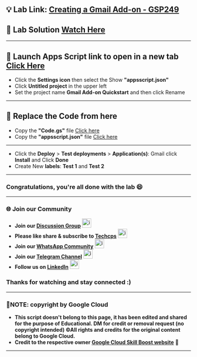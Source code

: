 

## 💡 Lab Link: [Creating a Gmail Add-on - GSP249](https://www.cloudskillsboost.google/focuses/4049?parent=catalog)

## 🚀 Lab Solution [Watch Here](https://youtu.be/3AS1tTx1uIU)

---

## 🚨 Launch Apps Script link to open in a new tab [Click Here](https://script.google.com/macros/create)

- Click the **Settings icon** then select the Show **"appsscript.json"**
- Click **Untitled project** in the upper left
- Set the project name **Gmail Add-on Quickstart** and then click Rename

--- 

## 🚨 Replace the Code from here

- Copy the **"Code.gs"** file [Click here](https://github.com/Techcps/GSP/blob/main/Creating%20a%20Gmail%20Add-on/code.gs.md)
- Copy the **"appsscript.json"** file [Click here](https://github.com/Techcps/GSP/blob/main/Creating%20a%20Gmail%20Add-on/appsscript.json.md)

---

- Click the **Deploy** > **Test deployments** > **Application(s)**: Gmail click **Install** and Click **Done**
- Create New **labels**: **Test 1** and **Test 2**

---

### Congratulations, you're all done with the lab 😄

---

### 🌐 Join our Community

- **Join our [Discussion Group](https://t.me/Techcpschat)** <img src="https://github.com/user-attachments/assets/a4a4b767-151c-461d-bca1-da6d4c0cd68a" alt="icon" width="25" height="25">
- **Please like share & subscribe to [Techcps](https://www.youtube.com/@techcps)** <img src="https://github.com/user-attachments/assets/6ee41001-c795-467c-8d96-06b56c246b9c" alt="icon" width="25" height="25">
- **Join our [WhatsApp Community](https://whatsapp.com/channel/0029Va9nne147XeIFkXYv71A)** <img src="https://github.com/user-attachments/assets/aa10b8b2-5424-40bc-8911-7969f29f6dae" alt="icon" width="25" height="25">
- **Join our [Telegram Channel](https://t.me/Techcps)** <img src="https://github.com/user-attachments/assets/a4a4b767-151c-461d-bca1-da6d4c0cd68a" alt="icon" width="25" height="25">
- **Follow us on [LinkedIn](https://www.linkedin.com/company/techcps/)** <img src="https://github.com/user-attachments/assets/b9da471b-2f46-4d39-bea9-acdb3b3a23b0" alt="icon" width="25" height="25">

### Thanks for watching and stay connected :)

---

### 🚨NOTE: copyright by Google Cloud
- **This script doesn't belong to this page, it has been edited and shared for the purpose of Educational. DM for credit or removal request (no copyright intended) ©All rights and credits for the original content belong to Google Cloud.**
- **Credit to the respective owner [Google Cloud Skill Boost website](https://www.cloudskillsboost.google/)** 🙏

---

